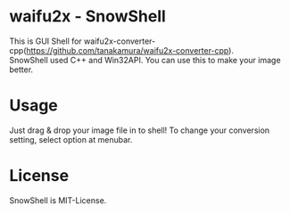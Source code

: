 # waifu2x - SnowShell
This is GUI Shell for waifu2x-converter-cpp(https://github.com/tanakamura/waifu2x-converter-cpp). <br/>
SnowShell used C++ and Win32API. You can use this to make your image better.

# Usage
Just drag & drop your image file in to shell!
To change your conversion setting, select option at menubar.

# License
SnowShell is MIT-License.
